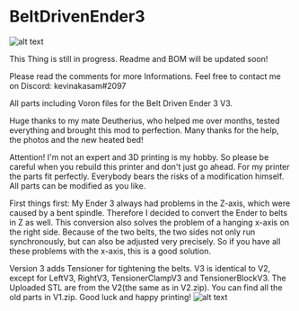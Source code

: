 # BeltDrivenEnder3
![alt text](https://github.com/kevinakasam/BeltDrivenEnder3/blob/main/BD_V3.jpg?raw=true)

This Thing is still in progress.
Readme and BOM will be updated soon!

Please read the comments for more Informations. Feel free to contact me on Discord: kevinakasam#2097

All parts including Voron files for the Belt Driven Ender 3 V3.


Huge thanks to my mate Deutherius, who helped me over months, tested everything and brought this mod to perfection. Many thanks for the help, the photos and the new heated bed!

Attention!
I'm not an expert and 3D printing is my hobby. So please be careful when you rebuild this printer and don't just go ahead. For my printer the parts fit perfectly.
Everybody bears the risks of a modification himself.
All parts can be modified as you like.

First things first:
My Ender 3 always had problems in the Z-axis, which were caused by a bent spindle. Therefore I decided to convert the Ender to belts in Z as well.
This conversion also solves the problem of a hanging x-axis on the right side. Because of the two belts, the two sides not only run synchronously, but can also be adjusted very precisely.
So if you have all these problems with the x-axis, this is a good solution.

Version 3 adds Tensioner for tightening the belts. V3 is identical to V2, except for LeftV3, RightV3, TensionerClampV3 and TensionerBlockV3.
The Uploaded STL are from the V2(the same as in V2.zip). You can find all the old parts in V1.zip.
Good luck and happy printing!
![alt text](https://github.com/kevinakasam/BeltDrivenEnder3/blob/main/Pictures/IMG_3939.JPEG?raw=true)
